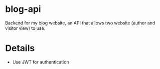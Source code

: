 # blog-api
Backend for my blog website, an API that allows two website (author and visitor view) to use.
# Details
- Use JWT for authentication
